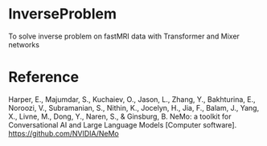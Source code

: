 # InverseProblem
To solve inverse problem on fastMRI data with Transformer and Mixer networks



# Reference
Harper, E., Majumdar, S., Kuchaiev, O., Jason, L., Zhang, Y., Bakhturina, E., Noroozi, V., Subramanian, S., Nithin, K., Jocelyn, H., Jia, F., Balam, J., Yang, X., Livne, M., Dong, Y., Naren, S., & Ginsburg, B. NeMo: a toolkit for Conversational AI and Large Language Models [Computer software]. https://github.com/NVIDIA/NeMo
